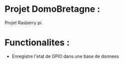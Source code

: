 Projet DomoBretagne : 
=====================

Projet Rasberry pi.

Functionalites : 
================

- Enregistre l'etat de GPIO dans une base de donnees
